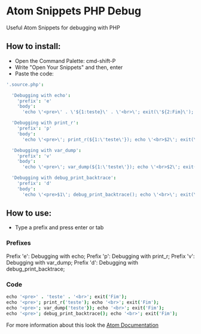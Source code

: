# Atom Snippets PHP Debug
Useful Atom Snippets for debugging with PHP

## How to install:

- Open the Command Palette: cmd-shift-P
- Write "Open Your Snippets" and then, enter
- Paste the code:

```coffee
'.source.php':

  'Debugging with echo':
    'prefix': 'e'
    'body':
      'echo \'<pre>\' . \'${1:teste}\' . \'<br>\'; exit(\'${2:Fim}\'); $3'

  'Debugging with print_r':
    'prefix': 'p'
    'body':
      'echo \'<pre>\'; print_r(${1:\'teste\'}); echo \'<br>$2\'; exit(\'${3:Fim}\'); $4'

  'Debugging with var_dump':
    'prefix': 'v'
    'body':
      'echo \'<pre>\'; var_dump(${1:\'teste\'}); echo \'<br>$2\'; exit(\'${3:Fim}\'); $4'

  'Debugging with debug_print_backtrace':
    'prefix': 'd'
    'body':
      'echo \'<pre>$1\'; debug_print_backtrace(); echo \'<br>\'; exit(\'${2:Fim}\'); $3'
```

## How to use:

- Type a prefix and press enter or tab

### Prefixes

Prefix 'e': Debugging with echo;
Prefix 'p': Debugging with print_r;
Prefix 'v': Debugging with var_dump;
Prefix 'd': Debugging with debug_print_backtrace;

### Code

```coffee
echo '<pre>' . 'teste' . '<br>'; exit('Fim');
echo '<pre>'; print_r('teste'); echo '<br>'; exit('Fim');
echo '<pre>'; var_dump('teste'}); echo '<br>'; exit('Fim');
echo '<pre>'; debug_print_backtrace(); echo '<br>'; exit('Fim');
```

For more information about this look the [Atom Documentation](https://atom.io/docs/latest/using-atom-snippets)
